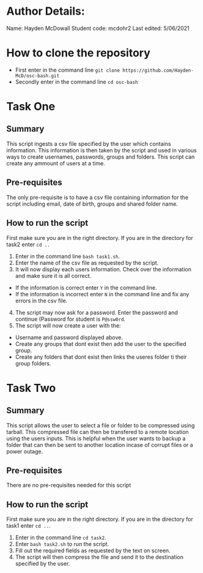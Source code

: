 # Author Details:
Name: Hayden McDowall
Student code: mcdohr2
Last edited: 5/06/2021

# How to clone the repository
- First enter in the command line `git clone https://github.com/Hayden-McD/osc-bash.git`
- Secondly enter in the command line `cd osc-bash`

# Task One
## Summary
This script ingests a csv file specified by the user which contains information. This information is then taken by the script and used in various ways to create usernames, passwords, groups and folders. This script can create any ammount of users at a time.

## Pre-requisites
The only pre-requisite is to have a csv file containing information for the script including email, date of birth, groups and shared folder name.

## How to run the script
First make sure you are in the right directory. If you are in the directory for task2 enter `cd ..`
1. Enter in the command line `bash task1.sh`.
2. Enter the name of the csv file as requested by the script.
3. It will now display each users information. Check over the information and make sure it is all correct.
  - If the information is correct enter `Y` in the command line.
  - If the information is incorrect enter `N` in the command line and fix any errors in the csv file.
4. The script may now ask for a password. Enter the password and continue (Password for student is `P@ssw0rd`.
5. The script will now create a user with the:
  - Username and password displayed above.
  - Create any groups that dont exist then add the user to the specified group.
  - Create any folders that dont exist then links the useres folder ti their group folders.

# Task Two
## Summary
This script allows the user to select a file or folder to be compressed using tarball. This compressed file can then be transfered to a remote location using the users inputs. This is helpful when the user wants to backup a folder that can then be sent to another location incase of corrupt files or a power outage.

## Pre-requisites
There are no pre-requisites needed for this script

## How to run the script
First make sure you are in the right directory. If you are in the directory for task1 enter `cd ..`.
1. Enter in the command line `cd task2`.
2. Enter `bash task2.sh` to run the script.
3. Fill out the required fields as requested by the text on screen.
4. The script will then compress the file and send it to the destination specified by the user.
